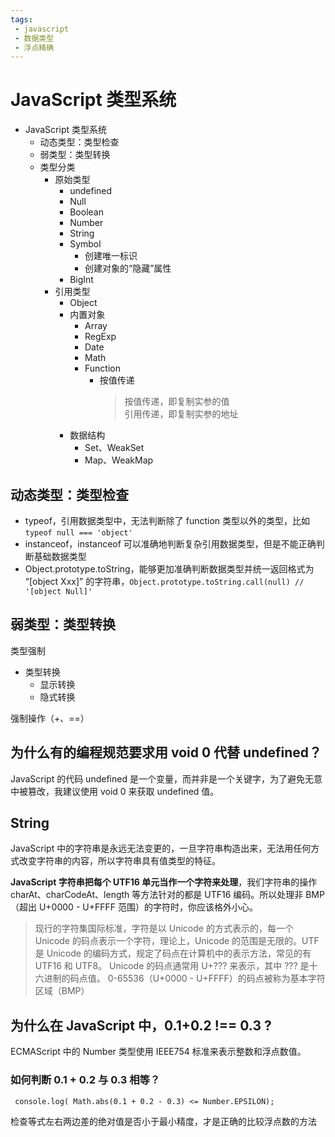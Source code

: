 ```yaml
---
tags:
 - javascript
 - 数据类型
 - 浮点精确
---
```

# JavaScript 类型系统

- JavaScript 类型系统
  - 动态类型：类型检查
  - 弱类型：类型转换
  - 类型分类
    - 原始类型
      - undefined
      - Null
      - Boolean
      - Number
      - String
      - Symbol
        - 创建唯一标识
        - 创建对象的“隐藏”属性
      - BigInt
    - 引用类型
      - Object
      - 内置对象
        - Array
        - RegExp
        - Date
        - Math
        - Function
          - 按值传递
            > 按值传递，即复制实参的值  
            > 引用传递，即复制实参的地址
      - 数据结构
        - Set、WeakSet
        - Map、WeakMap

## 动态类型：类型检查

- typeof，引用数据类型中，无法判断除了 function 类型以外的类型，比如 `typeof null === 'object'`
- instanceof，instanceof 可以准确地判断复杂引用数据类型，但是不能正确判断基础数据类型
- Object.prototype.toString，能够更加准确判断数据类型并统一返回格式为 “[object Xxx]” 的字符串，`Object.prototype.toString.call(null) // '[object Null]'`

## 弱类型：类型转换

类型强制

- 类型转换
  - 显示转换
  - 隐式转换

强制操作（+、==）

## 为什么有的编程规范要求用 void 0 代替 undefined？

JavaScript 的代码 undefined 是一个变量，而并非是一个关键字，为了避免无意中被篡改，我建议使用 void 0 来获取 undefined 值。

## String

JavaScript 中的字符串是永远无法变更的，一旦字符串构造出来，无法用任何方式改变字符串的内容，所以字符串具有值类型的特征。

**JavaScript 字符串把每个 UTF16 单元当作一个字符来处理**，我们字符串的操作 charAt、charCodeAt、length 等方法针对的都是 UTF16 编码。所以处理非 BMP（超出 U+0000 - U+FFFF 范围）的字符时，你应该格外小心。

> 现行的字符集国际标准，字符是以 Unicode 的方式表示的，每一个 Unicode 的码点表示一个字符，理论上，Unicode 的范围是无限的。UTF 是 Unicode 的编码方式，规定了码点在计算机中的表示方法，常见的有 UTF16 和 UTF8。 Unicode 的码点通常用 U+??? 来表示，其中 ??? 是十六进制的码点值。 0-65536（U+0000 - U+FFFF）的码点被称为基本字符区域（BMP）

## 为什么在 JavaScript 中，0.1+0.2 !== 0.3 ?

ECMAScript 中的 Number 类型使用 IEEE754 标准来表示整数和浮点数值。

### 如何判断 0.1 + 0.2 与 0.3 相等？

 ` console.log( Math.abs(0.1 + 0.2 - 0.3) <= Number.EPSILON);`

检查等式左右两边差的绝对值是否小于最小精度，才是正确的比较浮点数的方法